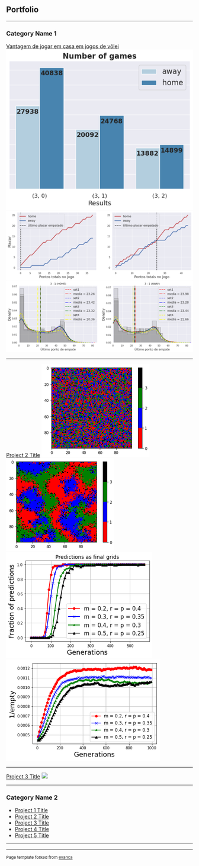 ## Portfolio

---

### Category Name 1 

[Vantagem de jogar em casa em jogos de vôlei](/sample_page)
<img src="images/games_number.png?raw=true"/>
<img src="images/last_point.png?raw=true"/>
<img src="images/last_point_dist.png?raw=true"/>

---
[Project 2 Title](/pdf/sample_presentation.pdf)
<img src="images/initial.png?raw=true"/>
<img src="images/final.png?raw=true"/>
<img src="images/transition.png?raw=true"/>
<img src="images/transition2.png?raw=true"/>

---
[Project 3 Title](http://example.com/)
<img src="images/dummy_thumbnail.jpg?raw=true"/>

---

### Category Name 2

- [Project 1 Title]([http://example.com/](https://github.com/DiegoDLopes/Extraindo-e-Analisando-Dados-de-V-lei))
- [Project 2 Title](http://example.com/)
- [Project 3 Title](http://example.com/)
- [Project 4 Title](http://example.com/)
- [Project 5 Title](http://example.com/)

---




---
<p style="font-size:11px">Page template forked from <a href="https://github.com/evanca/quick-portfolio">evanca</a></p>
<!-- Remove above link if you don't want to attibute -->
